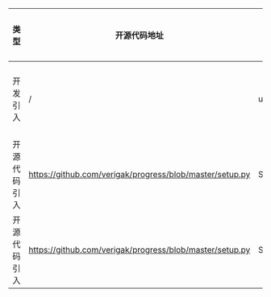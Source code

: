 | 类型     | 开源代码地址                                                       | 文件名                                          | 公网IP地址/公网URL地址/域名/邮箱地址 | 用途说明 |
|--------|--------------------------------------------------------------|----------------------------------------------|------------------------|------|
| 开发引入 | / | url.ini | https://bbs-img.huaweicloud.com/blogs/img/thumb/1591951315139_8989_1363.png | 下载测试图片 |
| 开源代码引入 | https://github.com/verigak/progress/blob/master/setup.py | SkresNet50/utils/progress/setup.py | verigak@gmail.com | 作者邮箱 |
| 开源代码引入 | https://github.com/verigak/progress/blob/master/setup.py | SkresNet50/utils/progress/setup.py | http://github.com/verigak/progress/ | 开源地址 |